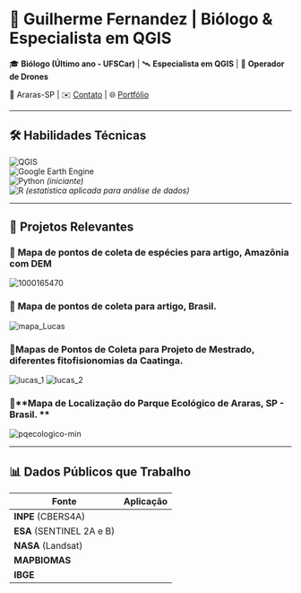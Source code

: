 # 🌿 Guilherme Fernandez | Biólogo & Especialista em QGIS  

🎓 **Biólogo (Último ano - UFSCar)** | 🛰 **Especialista em QGIS** | 🚁 **Operador de Drones**  

📍 Araras-SP | ✉️ [Contato](guilhermehfernandez@outlook.com) | 🌐 [Portfólio](https://guilhermefernandez.github.io)  

---

## 🛠 Habilidades Técnicas  
![QGIS](https://img.shields.io/badge/-QGIS-589632?logo=qgis&logoColor=white)  
![Google Earth Engine](https://img.shields.io/badge/-Google%20Earth%20Engine-4285F4?logo=google-earth&logoColor=white)  
![Python](https://img.shields.io/badge/-Python-3776AB?logo=python&logoColor=white) *(iniciante)*  
![R](https://img.shields.io/badge/-R-276DC3?logo=r&logoColor=white) *(estatística aplicada para análise de dados)*  

---

## 📌 Projetos Relevantes  
### 🌳 **Mapa de pontos de coleta de espécies para artigo, Amazônia com DEM**  
![1000165470](https://github.com/user-attachments/assets/6cf5dc0f-4622-45e3-8bac-be93beb6e038)

### 🌳 **Mapa de pontos de coleta para artigo, Brasil.**
![mapa_Lucas](https://github.com/user-attachments/assets/c1603abb-9c0d-4313-be96-eee2a497faf2)

### 🌳**Mapas de Pontos de Coleta para Projeto de Mestrado, diferentes fitofisionomias da Caatinga.**
![lucas_1](https://github.com/user-attachments/assets/01020d54-7187-4214-86d7-a145d4701ac8)
![lucas_2](https://github.com/user-attachments/assets/42542629-1e3f-4e6e-8b18-fba654cabe1b)

### 📍**Mapa de Localização do Parque Ecológico de Araras, SP - Brasil. **
![pqecologico-min](https://github.com/user-attachments/assets/1a46fc91-ce30-48ff-91e1-608277a93b7c)



---

## 📊 Dados Públicos que Trabalho  
| Fonte | Aplicação |  
|-------|-----------|  
| **INPE** (CBERS4A)
| **ESA** (SENTINEL 2A e B)
| **NASA** (Landsat)
| **MAPBIOMAS**
| **IBGE**

